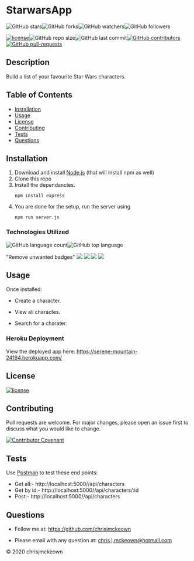 # StarwarsApp
    
![GitHub stars](https://img.shields.io/github/stars/chrisjmckeown/StarwarsApp?style=social)![GitHub forks](https://img.shields.io/github/forks/chrisjmckeown/StarwarsApp?style=social)![GitHub watchers](https://img.shields.io/github/watchers/chrisjmckeown/StarwarsApp?style=social)![GitHub followers](https://img.shields.io/github/followers/chrisjmckeown?style=social)
    
[![license](https://img.shields.io/github/license/chrisjmckeown/StarwarsApp?style=flat-square)](https://github.com/chrisjmckeown/StarwarsApp/blob/master/LICENSE)![GitHub repo size](https://img.shields.io/github/repo-size/chrisjmckeown/StarwarsApp?style=flat-square)![GitHub last commit](https://img.shields.io/github/last-commit/chrisjmckeown/StarwarsApp?style=flat-square)[![GitHub contributors](https://img.shields.io/github/contributors/chrisjmckeown/StarwarsApp?style=flat-square)](https://GitHub.com/chrisjmckeown/StarwarsApp/graphs/contributors/)[![GitHub pull-requests](https://img.shields.io/github/issues-pr/chrisjmckeown/StarwarsApp?style=flat-square)](https://GitHub.com/chrisjmckeown/StarwarsApp/pull/)
    
## Description
Build a list of your favourite Star Wars characters.
    
## Table of Contents
* [Installation](#Installation)
* [Usage](#Usage)
* [License](#License)
* [Contributing](#Contributing)
* [Tests](#Tests)
* [Questions](#Questions)

## Installation
1. Download and install [Node.js](http://nodejs.org/) (that will install npm as well)
2. Clone this repo
3. Install the dependancies.<br />
    ```
    npm install express
    ```
4. You are done for the setup, run the server using 
    ```
    npm run server.js
    ```   

### Technologies Utilized
![GitHub language count](https://img.shields.io/github/languages/count/chrisjmckeown/StarwarsApp?style=flat-square)![GitHub top language](https://img.shields.io/github/languages/top/chrisjmckeown/StarwarsApp?style=flat-square)

"Remove unwanted badges"
<img src="https://img.shields.io/badge/html5%20-%23E34F26.svg?&style=for-the-badge&logo=html5&logoColor=white"/> <img src="https://img.shields.io/badge/css3%20-%231572B6.svg?&style=for-the-badge&logo=css3&logoColor=white"/> <img src="https://img.shields.io/badge/node.js%20-%2343853D.svg?&style=for-the-badge&logo=node.js&logoColor=white"/> <img src="https://img.shields.io/badge/javascript%20-%23323330.svg?&style=for-the-badge&logo=javascript&logoColor=%23F7DF1E"/>

## Usage
Once installed:
* Create a character.

* View all charactes.

* Search for a charater.

### Heroku Deployment

View the deployed app here: https://serene-mountain-24194.herokuapp.com/

## License
 
[![license](https://img.shields.io/github/license/chrisjmckeown/StarwarsApp.svg?style=flat-square)](https://github.com/chrisjmckeown/StarwarsApp/blob/master/LICENSE)

## Contributing
Pull requests are welcome. For major changes, please open an issue first to discuss what you would like to change. 

[![Contributor Covenant](https://img.shields.io/badge/Contributor%20Covenant-v2.0%20adopted-ff69b4.svg)](code_of_conduct.md)

## Tests
Use <a href="https://www.postman.com/downloads/" target="_blank">Postman</a> to test these end points:
* Get all:- http://localhost:5000//api/characters
* Get by id:- http://localhost:5000//api/characters/:id
* Post:- http://localhost:5000//api/characters

## Questions
    
* Follow me at: <a href="https://github.com/chrisjmckeown" target="_blank">https://github.com/chrisjmckeown</a>
    
* Please email with any question at: chris.j.mckeown@hotmail.com
    
© 2020 chrisjmckeown